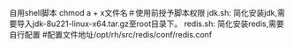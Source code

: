 自用shell脚本 
chmod a + x文件名＃使用前授予脚本权限
jdk.sh: 简化安装jdk,需要导入jdk-8u221-linux-x64.tar.gz至root目录下。
redis.sh: 简化安装redis,需要自行配置  #配置文件地址/opt/rh/src/redis/conf/redis.conf 
